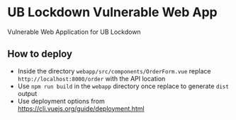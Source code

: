 # UB Lockdown Vulnerable Web App

Vulnerable Web Application for UB Lockdown

## How to deploy

- Inside the directory `webapp/src/components/OrderForm.vue` replace `http://localhost:8000/order` with the API location
- Use `npm run build` in the `webapp` directory once replace to generate `dist` output
- Use deployment options from https://cli.vuejs.org/guide/deployment.html
